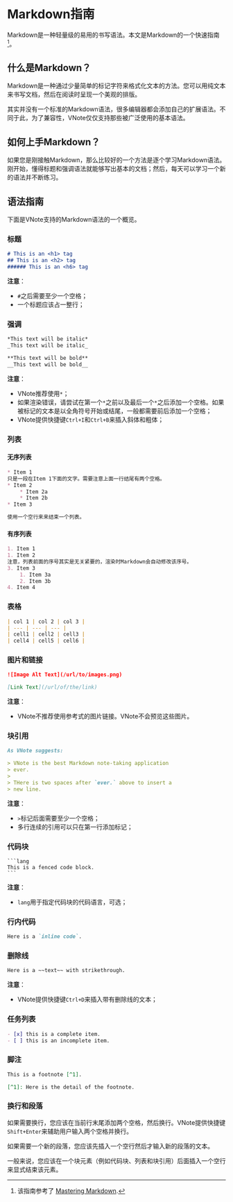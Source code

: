 # Markdown指南
Markdown是一种轻量级的易用的书写语法。本文是Markdown的一个快速指南[^1]。

## 什么是Markdown？
Markdown是一种通过少量简单的标记字符来格式化文本的方法。您可以用纯文本来书写文档，然后在阅读时呈现一个美观的排版。

其实并没有一个标准的Markdown语法，很多编辑器都会添加自己的扩展语法。不同于此，为了兼容性，VNote仅仅支持那些被广泛使用的基本语法。

## 如何上手Markdown？
如果您是刚接触Markdown，那么比较好的一个方法是逐个学习Markdown语法。刚开始，懂得标题和强调语法就能够写出基本的文档；然后，每天可以学习一个新的语法并不断练习。


## 语法指南
下面是VNote支持的Markdown语法的一个概览。

### 标题
```md
# This is an <h1> tag
## This is an <h2> tag
###### This is an <h6> tag
```

**注意**：

- `#`之后需要至少一个空格；
- 一个标题应该占一整行；

### 强调
```md
*This text will be italic*  
_This text will be italic_  

**This text will be bold**  
__This text will be bold__
```

**注意**：

- VNote推荐使用`*`；
- 如果渲染错误，请尝试在第一个`*`之前以及最后一个`*`之后添加一个空格。如果被标记的文本是以全角符号开始或结尾，一般都需要前后添加一个空格；
- VNote提供快捷键`Ctrl+I`和`Ctrl+B`来插入斜体和粗体；

### 列表
#### 无序列表
```md
* Item 1  
只是一段在Item 1下面的文字。需要注意上面一行结尾有两个空格。
* Item 2
    * Item 2a
    * Item 2b
* Item 3

使用一个空行来来结束一个列表。
```

#### 有序列表
```md
1. Item 1
1. Item 2  
注意，列表前面的序号其实是无关紧要的，渲染时Markdown会自动修改该序号。
3. Item 3
    1. Item 3a
    2. Item 3b
4. Item 4
```

### 表格
```md
| col 1 | col 2 | col 3 |
| --- | --- | --- |
| cell1 | cell2 | cell3 |
| cell4 | cell5 | cell6 |
```

### 图片和链接
```md
![Image Alt Text](/url/to/images.png)

[Link Text](/url/of/the/link)
```

**注意**：

- VNote不推荐使用参考式的图片链接。VNote不会预览这些图片。

### 块引用
```md
As VNote suggests:

> VNote is the best Markdown note-taking application
> ever.  
>
> THere is two spaces after `ever.` above to insert a
> new line.
```

**注意**：

- `>`标记后面需要至少一个空格；
- 多行连续的引用可以只在第一行添加标记；

### 代码块
    ```lang
    This is a fenced code block.
    ```

**注意**：

- `lang`用于指定代码块的代码语言，可选；

### 行内代码
```md
Here is a `inline code`.
```

### 删除线
```md
Here is a ~~text~~ with strikethrough.
```

**注意**：

- VNote提供快捷键`Ctrl+D`来插入带有删除线的文本；

### 任务列表
```md
- [x] this is a complete item.
- [ ] this is an incomplete item.
```

### 脚注
```md
This is a footnote [^1].

[^1]: Here is the detail of the footnote.
```

### 换行和段落
如果需要换行，您应该在当前行末尾添加两个空格，然后换行。VNote提供快捷键`Shift+Enter`来辅助用户输入两个空格并换行。

如果需要一个新的段落，您应该先插入一个空行然后才输入新的段落的文本。

一般来说，您应该在一个块元素（例如代码块、列表和块引用）后面插入一个空行来显式结束该元素。

[^1]: 该指南参考了 [Mastering Markdown](https://guides.github.com/features/mastering-markdown/).
